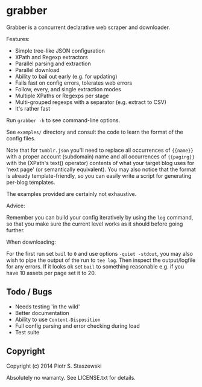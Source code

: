 # grabber

Grabber is a concurrent declarative web scraper and downloader.

Features:
  * Simple tree-like JSON configuration
  * XPath and Regexp extractors
  * Parallel parsing and extraction
  * Parallel download
  * Ability to bail out early (e.g. for updating)
  * Fails fast on config errors, tolerates web errors
  * Follow, every, and single extraction modes
  * Multiple XPaths or Regexps per stage
  * Multi-grouped regexps with a separator (e.g. extract to CSV)
  * It's rather fast

Run `grabber -h` to see command-line options.

See `examples/` directory and consult the code to learn the format
of the config files.

Note that for `tumblr.json` you'll need to replace all occurrences of 
`{{name}}` with a proper account (subdomain) name and all occurrences of 
`{{paging}}` with the (XPath's text() operator) contents of what your target 
blog uses for 'next page' (or semantically equivalent). You may also notice 
that the format is already template-friendly, so you can easily write a script 
for generating per-blog templates.

The examples provided are certainly not exhaustive.

Advice:

Remember you can build your config iteratively by using the `log` command,
so that you make sure the current level works as it should before going
further.

When downloading:

For the first run set `bail` to `0` and use options `-quiet -stdout`,
you may also wish to pipe the output of the run to `tee log`.
Then inspect the output/logfile for any errors. If it looks ok set `bail` to
something reasonable e.g. if you have 10 assets per page set it to 20.

## Todo / Bugs

  * Needs testing 'in the wild'
  * Better documentation
  * Ability to use `Content-Disposition`
  * Full config parsing and error checking during load
  * Test suite

## Copyright

Copyright (c) 2014 Piotr S. Staszewski

Absolutely no warranty. See LICENSE.txt for details.
